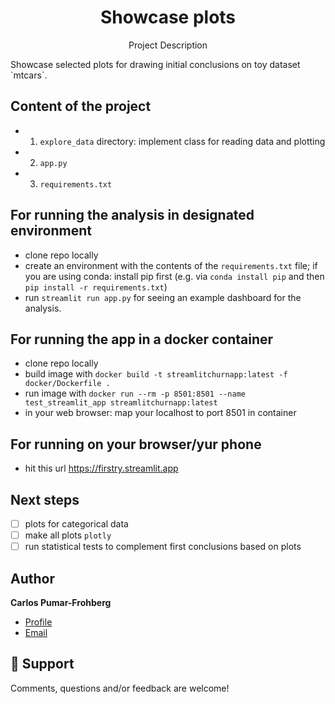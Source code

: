 <h1 align="center">Showcase plots</h1>
<p align="center">Project Description</p>
Showcase selected plots for drawing initial conclusions on toy dataset `mtcars`.

## Content of the project
* 1. `explore_data` directory: implement class for reading data and plotting
* 2. `app.py`
* 3. `requirements.txt`

## For running the analysis in designated environment
* clone repo locally
* create an environment with the contents of the `requirements.txt` file; if you are using conda: install pip first (e.g. via `conda install pip` and then `pip install -r requirements.txt`)
* run `streamlit run app.py` for seeing an example dashboard for the analysis.

## For running the app in a docker container
* clone repo locally
* build image with
`docker build -t streamlitchurnapp:latest -f docker/Dockerfile .`
* run image with
`docker run --rm -p 8501:8501 --name test_streamlit_app streamlitchurnapp:latest`
* in your web browser: map your localhost to port 8501 in container

## For running on your browser/yur phone
* hit this url https://firstry.streamlit.app

## Next steps
* [ ] plots for categorical data
* [ ] make all plots `plotly`
* [ ] run statistical tests to complement first conclusions based on plots

## Author
**Carlos Pumar-Frohberg**

- [Profile](https://github.com/cpumarfrohberg)
- [Email](mailto:cpumarfrohberg@gmail.com?subject=Hi "Hi!")


## 🤝 Support

Comments, questions and/or feedback are welcome!
